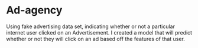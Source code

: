 # Ad-agency
Using fake advertising data set, indicating whether or not a particular internet user clicked on an Advertisement. I created a model that will predict whether or not they will click on an ad based off the features of that user.
